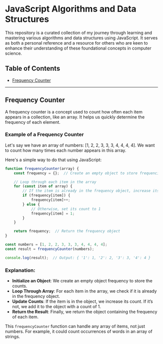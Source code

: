 # JavaScript Algorithms and Data Structures
This repository is a curated collection of my journey through learning and mastering various algorithms and data structures using JavaScript. It serves as both a personal reference and a resource for others who are keen to enhance their understanding of these foundational concepts in computer science.

## Table of Contents
- [Frequency Counter](#frequency-counter)


___

## Frequency Counter

A frequency counter is a concept used to count how often each item appears in a collection, like an array. It helps us quickly determine the frequency of each element.

### Example of a Frequency Counter

Let's say we have an array of numbers: [1, 2, 2, 3, 3, 3, 4, 4, 4, 4]. We want to count how many times each number appears in this array.

Here's a simple way to do that using JavaScript:

```javascript
function frequencyCounter(array) {
    const frequency = {};  // Create an empty object to store frequencies

    // Loop through each item in the array
    for (const item of array) {
        // If the item is already in the frequency object, increase its count
        if (frequency[item]) {
            frequency[item]++;
        } else {
            // Otherwise, set its count to 1
            frequency[item] = 1;
        }
    }

    return frequency;  // Return the frequency object
}

const numbers = [1, 2, 2, 3, 3, 3, 4, 4, 4, 4];
const result = frequencyCounter(numbers);

console.log(result);  // Output: { '1': 1, '2': 2, '3': 3, '4': 4 }
```
### Explanation:

- **Initialize an Object**: We create an empty object frequency to store the counts.
- **Loop Through Array**: For each item in the array, we check if it is already in the frequency object.
- **Update Counts**: If the item is in the object, we increase its count. If it’s not, we add it to the object with a count of 1.
- **Return the Result**: Finally, we return the object containing the frequency of each item.

This ```frequencyCounter``` function can handle any array of items, not just numbers. For example, it could count occurrences of words in an array of strings.
